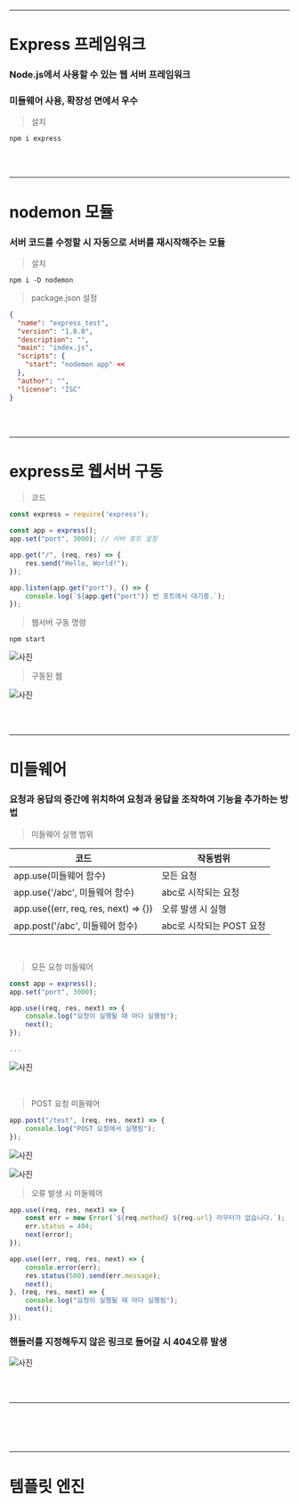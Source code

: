 ***
# Express 프레임워크

### Node.js에서 사용할 수 있는 웹 서버 프레임워크
### 미들웨어 사용, 확장성 면에서 우수

>설치
```
npm i express
```

<br><br>
***
# nodemon 모듈
### 서버 코드를 수정할 시 자동으로 서버를 재시작해주는 모듈

> 설치
```
npm i -D nodemon
```
> package.json 설정
```json
{
  "name": "express_test",
  "version": "1.0.0",
  "description": "",
  "main": "index.js",
  "scripts": {
    "start": "nodemon app" <<
  },
  "author": "",
  "license": "ISC"
}
```

<br><br>
***

# express로 웹서버 구동
> 코드
```javascript
const express = require('express');

const app = express();
app.set("port", 3000); // 서버 포트 설정

app.get("/", (req, res) => {
    res.send("Hello, World!");
});

app.listen(app.get("port"), () => {
    console.log(`${app.get("port")} 번 포트에서 대기중.`);
});
```

> 웹서버 구동 명령
```
npm start
```
![사진](https://media.discordapp.net/attachments/976023220769677342/1197366561317593188/image.png?ex=65bb0182&is=65a88c82&hm=5d5a59f803885ede639636ecc79759af01eb46aa1cc90b283611ef39c6833fd8&=&format=webp&quality=lossless&width=896&height=650)

> 구동된 웹

![사진](https://media.discordapp.net/attachments/976023220769677342/1197367433451798629/image.png?ex=65bb0252&is=65a88d52&hm=ac878428bd7b1eec5e4780b7b7ba1a37c5b7384a27c05709411d566af0c9b464&=&format=webp&quality=lossless&width=862&height=441)


<br><br>
***

# 미들웨어

### 요청과 응답의 중간에 위치하여 요청과 응답을 조작하여 기능을 추가하는 방법

> 미들웨어 실행 범위

|코드|작동범위|
|---|---|
|app.use(미들웨어 함수)|모든 요청|
|app.use('/abc', 미들웨어 함수)|abc로 시작되는 요청|
|app.use((err, req, res, next) => {})|오류 발생 시 실행|
|app.post('/abc', 미들웨어 함수)|abc로 시작되는 POST 요청|


<br>

> 모든 요청 미들웨어

```javascript
const app = express();
app.set("port", 3000);

app.use((req, res, next) => {
    console.log("요청이 실행될 때 마다 실행됨");
    next();
});

...

```

![사진](https://media.discordapp.net/attachments/976023220769677342/1197368131711152261/image.png?ex=65bb02f8&is=65a88df8&hm=ce689142ffc2893037c042244fe778ca32816658a22a9338eeac56dad9d696ad&=&format=webp&quality=lossless&width=1120&height=316)


<br>

> POST 요청 미들웨어

```javascript
app.post("/test", (req, res, next) => {
    console.log("POST 요청에서 실행됨");
});
```

![사진](https://media.discordapp.net/attachments/976023220769677342/1197371131867439154/image.png?ex=65bb05c3&is=65a890c3&hm=eebece98ec1bb3324b3a1605aa8ee51741c590371ee4ab9c33547edfdf06f12f&=&format=webp&quality=lossless&width=1089&height=279)

![사진](https://media.discordapp.net/attachments/976023220769677342/1197371437569278042/image.png?ex=65bb060c&is=65a8910c&hm=a046a3e724b19031042227df0fd9c21b3221fa3efc64e26a3b0c3cecde2bce36&=&format=webp&quality=lossless&width=628&height=214)

> 오류 발생 시 미들웨어

```javascript
app.use((req, res, next) => {
    const err = new Error(`${req.method} ${req.url} 라우터가 없습니다.`);
    err.status = 404;
    next(error);
});

app.use((err, req, res, next) => {
    console.error(err);
    res.status(500).send(err.message);
    next();
}, (req, res, next) => {
    console.log("요청이 실행될 때 마다 실행됨");
    next();
});
```

### 핸들러를 지정해두지 않은 링크로 들어갈 시 404오류 발생

![사진](https://media.discordapp.net/attachments/1197382009174097990/1197382036877484063/image.png?ex=65bb0feb&is=65a89aeb&hm=3d896136a3d0aa740b5c515de69495a762a529cd312b1ea6740c730bac00153b&=&format=webp&quality=lossless&width=1335&height=402)

<br><br>
***

#

<br><br>
***
# 템플릿 엔진